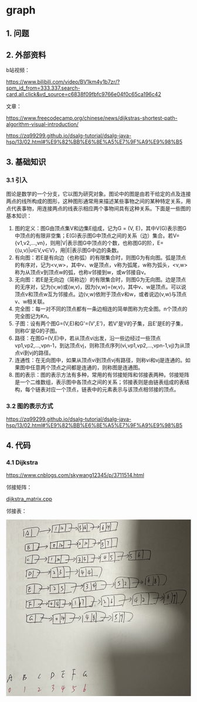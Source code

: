 # graph

## 1. 问题

## 2. 外部资料

b站视频：

https://www.bilibili.com/video/BV1km4y1b7zr/?spm_id_from=333.337.search-card.all.click&vd_source=c6838f09fbfc9766e04f0c65ca196c42

文章：

https://www.freecodecamp.org/chinese/news/dijkstras-shortest-path-algorithm-visual-introduction/

https://zq99299.github.io/dsalg-tutorial/dsalg-java-hsp/13/02.html#%E9%82%BB%E6%8E%A5%E7%9F%A9%E9%98%B5

## 3. 基础知识

### 3.1 引入

图论是数学的一个分支，它以图为研究对象。图论中的图是由若干给定的点及连接两点的线所构成的图形，这种图形通常用来描述某些事物之间的某种特定关系，用点代表事物，用连接两点的线表示相应两个事物间具有这种关系。下面是一些图的基本知识：

1. 图的定义：图G由顶点集V和边集E组成，记为G = (V, E)，其中V(G)表示图G中顶点的有限非空集；E(G)表示图G中顶点之间的关系（边）集合。若V={v1,v2,…,vn}，则用|V|表示图G中顶点的个数，也称图G的阶，E={(u,v)|u∈V,v∈V}，用|E|表示图G中边的条数。
2. 有向图：若E是有向边（也称弧）的有限集合时，则图G为有向图。弧是顶点的有序对，记为<v,w>，其中v、w是顶点，v称为弧尾，w称为弧头，<v,w>称为从顶点v到顶点w的弧，也称v邻接到w，或w邻接自v。
3. 无向图：若E是无向边（简称边）的有限集合时，则图G为无向图。边是顶点的无序对，记为(v,w)或(w,v)，因为(v,w)=(w,v)，其中v、w是顶点。可以说顶点v和顶点w互为邻接点。边(v,w)依附于顶点v和w，或者说边(v,w)与顶点v、w相关联。
4. 完全图：每一对不同的顶点都有一条边相连的简单图称为完全图。n个顶点的完全图记为Kn。
5. 子图：设有两个图G=(V,E)和G'=(V',E')，若V'是V的子集，且E'是E的子集，则称G'是G的子图。
6. 路径：在图G=(V,E)中，若从顶点vi出发，沿一些边经过一些顶点vp1,vp2,…,vpn-1，到达顶点vj，则称顶点序列(vi,vp1,vp2,…,vpn-1,vj)为从顶点vi到vj的路径。
7. 连通性：在无向图中，如果从顶点vi到顶点vj有路径，则称vi和vj是连通的。如果图中任意两个顶点之间都是连通的，则称图是连通图。
8. 图的表示：图的表示方法有多种，常用的有邻接矩阵和邻接表两种。邻接矩阵是一个二维数组，表示图中各顶点之间的关系；邻接表则是由链表组成的表结构，每个链表对应一个顶点，链表中的元素表示与该顶点相邻接的顶点。

### 3.2 图的表示方式

https://zq99299.github.io/dsalg-tutorial/dsalg-java-hsp/13/02.html#%E9%82%BB%E6%8E%A5%E7%9F%A9%E9%98%B5

## 4. 代码

### 4.1 Dijkstra

https://www.cnblogs.com/skywang12345/p/3711514.html

邻接矩阵：

[dijkstra_matrix.cpp](https://github.com/niu0217/Documents/blob/main/C%2B%2B/datastructure/code/dijkstra_matrix.cpp)

邻接表：

![IMG_2197](graph.assets/IMG_2197.jpg) 

 

